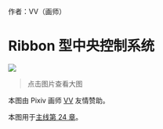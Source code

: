 作者：VV（画师）

# Ribbon 型中央控制系统
![](./Ribbon-型中央控制系统_low.jpg)

> 点击图片查看大图

本图由 Pixiv 画师 [VV](https://www.pixiv.net/users/58170013) 友情赞助。

本图用于[主线第 24 章](./../主线/第-24-章.html)。
